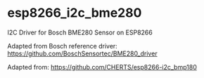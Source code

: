 # esp8266_i2c_bme280
I2C Driver for Bosch BME280 Sensor on ESP8266

Adapted from Bosch reference driver: <a href="https://github.com/BoschSensortec/BME280_driver">https://github.com/BoschSensortec/BME280_driver</a>

Adapted from: <a href="https://github.com/CHERTS/esp8266-i2c_bmp180">https://github.com/CHERTS/esp8266-i2c_bmp180</a>


